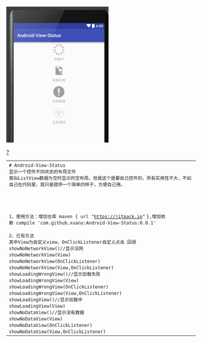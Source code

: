 ![image](https://github.com/xuanu/Android-View-Status/raw/master/screenshots/screenshos_01.png)

<link rel='stylesheet' type='text/css' href='http://tools.oschina.net/js/syntaxhighlighter_3.0.83/styles/shCoreDefault.css'/><div id="highlighter_422755" class="syntaxhighlighter nogutter  js"><div class="toolbar"><span><a href="#" class="toolbar_item command_help help">?</a></span></div><table border="0" cellpadding="0" cellspacing="0"><tbody><tr><td class="code"><div class="container"><div class="line number1 index0 alt2"><code class="js preprocessor">#&nbsp;Android-View-Status</code></div><div class="line number2 index1 alt1"><code class="js plain">显示一个控件不同状态的布局文件</code></div><div class="line number3 index2 alt2"><code class="js plain">类似ListView数据为空时显示的空布局，但是这个是要自己控件的，所有实用性不大，不如自己在代码里，我只是提供一个简单的样子，方便自己用。</code></div><div class="line number4 index3 alt1">&nbsp;</div><div class="line number5 index4 alt2">&nbsp;</div><div class="line number6 index5 alt1">&nbsp;</div><div class="line number7 index6 alt2">&nbsp;</div><div class="line number8 index7 alt1"><code class="js plain">1、使用方法：增加仓库&nbsp;maven&nbsp;{&nbsp;url&nbsp;</code><code class="js string">"<a href="https://jitpack.io">https://jitpack.io</a>"</code>&nbsp;<code class="js plain">},增加依赖&nbsp;compile&nbsp;</code><code class="js string">'com.github.xuanu:Android-View-Status:0.0.1'</code></div><div class="line number9 index8 alt2">&nbsp;</div><div class="line number10 index9 alt1"><code class="js plain">2、已有方法</code></div><div class="line number11 index10 alt2"><code class="js plain">其中View为自定义view，OnClickListener自定义点击&nbsp;回调</code></div><div class="line number12 index11 alt1"><code class="js plain">showNoNetworkView()</code><code class="js comments">//显示没网</code></div><div class="line number13 index12 alt2"><code class="js plain">showNoNetworkView(View)</code></div><div class="line number14 index13 alt1"><code class="js plain">showNoNetworkView(OnClickListener)</code></div><div class="line number15 index14 alt2"><code class="js plain">showNoNetworkView(View,OnClickListener)</code></div><div class="line number16 index15 alt1"><code class="js plain">showLoadingWrongView()</code><code class="js comments">//显示加载失败</code></div><div class="line number17 index16 alt2"><code class="js plain">showLoadingWrongView(View)</code></div><div class="line number18 index17 alt1"><code class="js plain">showLoadingWrongView(OnClickListener)</code></div><div class="line number19 index18 alt2"><code class="js plain">showLoadingWrongView(View,OnClickListener)</code></div><div class="line number20 index19 alt1"><code class="js plain">showLoadingView()</code><code class="js comments">//显示加载中</code></div><div class="line number21 index20 alt2"><code class="js plain">showLoadingView(View)</code></div><div class="line number22 index21 alt1"><code class="js plain">showNoDataView()</code><code class="js comments">//显示没有数据</code></div><div class="line number23 index22 alt2"><code class="js plain">showNoDataView(View)</code></div><div class="line number24 index23 alt1"><code class="js plain">showNoDataView(OnClickListener)</code></div><div class="line number25 index24 alt2"><code class="js plain">showNoDataView(View,OnClickListener)</code></div></div></td></tr></tbody></table></div>
